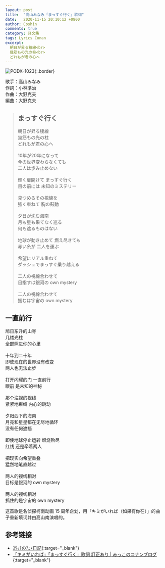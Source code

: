 ```yaml
---
layout: post
title:  "高山みなみ「まっすぐ行く」歌词"
date:   2020-11-15 20:10:12 +0800
author: Coshin
comments: true
category: 译文集
tags: Lyrics Conan
excerpt:
  朝日が昇る稜線<br>
  幾筋もの光の柱<br>
  どれもが君の心へ
---
```

![PODX-1023](https://www.generasia.com/w/images/5/5b/IORI_KGI.jpg){:.border}

歌手：高山みなみ<br>
作詞：小林準治<br>
作曲：大野克夫<br>
編曲：大野克夫

<blockquote class="original">
  <h2>まっすぐ行く</h2>
  <p>
    朝日が昇る稜線<br>
    幾筋もの光の柱<br>
    どれもが君の心へ<br>
    <br>
    10年が20年になって<br>
    今の世界変わらなくても<br>
    二人は歩み止めない<br>
    <br>
    輝く扉開けて まっすぐ行く<br>
    目の前には 未知のミステリー<br>
    <br>
    見つめるその視線を<br>
    強く束ねて 胸の鼓動<br>
    <br>
    夕日が沈む海南<br>
    月も星も果てなく巡る<br>
    何も遮るものはない<br>
    <br>
    地球が動き止めて 燃え尽きても<br>
    赤い糸が 二人を運ぶ<br>
    <br>
    希望にリアル重ねて<br>
    ダッシュでまっすぐ乗り越える<br>
    <br>
    二人の視線合わせて<br>
    目指すは銀河の own mystery<br>
    <br>
    二人の視線合わせて<br>
    掴むは宇宙の own mystery
  </p>
</blockquote>

<div class="translation">
  <h2>一直前行</h2>
  <p>
    旭日东升的山脊<br>
    几缕光柱<br>
    全部照进你的心里<br>
    <br>
    十年到二十年<br>
    即使现在的世界没有改变<br>
    两人也无法止步<br>
    <br>
    打开闪耀的门 一直前行<br>
    眼前 是未知的神秘<br>
    <br>
    那个注视的视线<br>
    紧紧地束缚 内心的跳动<br>
    <br>
    夕阳西下的海南<br>
    月亮和星星都在无尽地循环<br>
    没有任何遮挡<br>
    <br>
    即使地球停止运转 燃烧殆尽<br>
    红线 还是牵着两人<br>
    <br>
    把现实向希望重叠<br>
    猛然地笔直越过<br>
    <br>
    两人的视线相对<br>
    目标是银河的 own mystery<br>
    <br>
    两人的视线相对<br>
    抓住的是宇宙的 own mystery
  </p>
</div>

这首歌是名侦探柯南动画 15 周年企划，用「キミがいれば（如果有你在）」的曲子重新填词并由高山南演唱的。

## 参考链接

* [ｽﾜｯﾁのｱﾆﾒ日記](http://i.ytv.co.jp/bangumi/suwadairy/back1158166.html){:target="_blank"}
* [「キミがいれば」「まっすぐ行く」歌詞 訂正あり \| みっこのコナンブログ](https://ameblo.jp/spdcmk1412/entry-12021952617.html){:target="_blank"}
